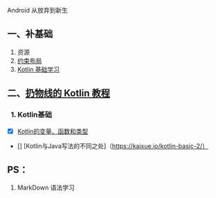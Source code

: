  Android 从放弃到新生
## 一、补基础
1. 资源  
2. [约束布局](https://www.jianshu.com/p/17ec9bd6ca8a)   
3. [Kotlin 基础学习](https://www.kotlincn.net/docs/reference/basic-syntax.html)

## 二、[扔物线的 Kotlin 教程](https://kaixue.io/tag/kotlin-basic/)
### &ensp;1.  Kotlin基础
+ [x] [Kotlin的变量、函数和类型](https://kaixue.io/kotlin-basic-1/)

+ [] [Kotlin与Java写法的不同之处]（https://kaixue.io/kotlin-basic-2/）


## PS：
 1. MarkDown 语法学习
 
 
